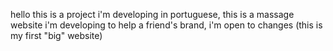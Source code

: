 hello this is a project i'm developing in portuguese, this is a massage website i'm developing to help a friend's brand, i'm open to changes (this is my first "big" website)
